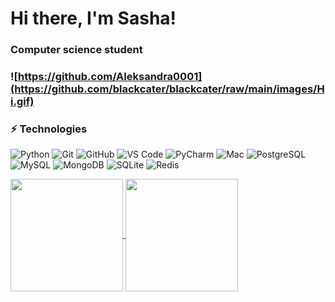# Hi there, I'm Sasha!
### Computer science student 
### ![https://github.com/Aleksandra0001](https://github.com/blackcater/blackcater/raw/main/images/Hi.gif) 



### ⚡ Technologies
![Python](https://img.shields.io/badge/python-3670A0?style=plastic&logo=python&logoColor=ffdd54)
![Git](https://img.shields.io/badge/-Git-black?style=plastic&logo=git)
![GitHub](https://img.shields.io/badge/-GitHub-181717?style=plastic&logo=github)
![VS Code](https://img.shields.io/badge/-VS%20Code-007ACC?style=plastic&logo=visual-studio-code)
![PyCharm](https://img.shields.io/badge/pycharm-143?style=plastic&logo=pycharm&logoColor=black&color=black&labelColor=green)
![Mac](https://img.shields.io/badge/mac%20os-000000?style=plastic&logo=plastic&logoColor=white)
![PostgreSQL](https://img.shields.io/badge/PostgreSQL-316192?style=plastic&logo=plastic&logoColor=white)
![MySQL](https://img.shields.io/badge/MySQL-00000F?style=plastic&logo=mysql&logoColor=white)
![MongoDB](https://img.shields.io/badge/MongoDB-4EA94B?style=plastic&logo=mongodb&logoColor=white)
![SQLite](https://img.shields.io/badge/SQLite-07405E?style=plastic&logo=sqlite&logoColor=white)
![Redis](https://img.shields.io/badge/redis-%23DD0031.svg?&style=plastic&logo=redis&logoColor=white)
<!-- **:chart_with_upwards_trend: My GitHub Stats** -->


<a href="https://github.com/Aleksandra0001">
  <img align="center" height="180em" src="https://github-readme-stats.vercel.app/api?username=Aleksandra0001&show_icons=true&hide_border=true&count_private=true&include_all_commits=true&theme=merko&v=1" />
</a>
<a href="https://github.com/Aleksandra0001">
  <img align="center" height="180em" src="https://github-readme-stats.vercel.app/api/top-langs/?username=Aleksandra0001&langs_count=8&layout=compact" />
</a>
